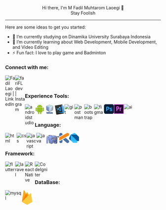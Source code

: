 


<div align="center"> Hi there, I'm M Fadil Muhtarom Laoegi 👋 </div>
<div align="center">Stay Foolish</div>

<hr>

Here are some ideas to get you started:

- 🔭 I’m currently studying on Dinamika University Surabaya Indonesia
- 🌱 I’m currently learning about Web Development, Mobile Development, and Video Editing
- ⚡ Fun fact:  I love to play game and Badminton


 ### Connect with me:

<a target="blank" href="https://www.linkedin.com/in/fadil-laoegi-b632a3204/"><img align="left" alt="Fadil Laoegi | LinkedIn" width="32px" src="https://cdn-icons-png.flaticon.com/512/174/174857.png" /></a>
<a target="blank" href="https://www.instagram.com/fdlml_/"><img align="left" alt="fariFLdev | Instagram" width="32px" src="https://static.cdnlogo.com/logos/i/92/instagram.svg" /></a>


<br/><br/>

### Experience Tools: 
<div>
 <img align="left" alt="androidstudio" width="32px" src="https://upload.wikimedia.org/wikipedia/commons/thumb/e/e3/Android_Studio_Icon_%282014-2019%29.svg/1200px-Android_Studio_Icon_%282014-2019%29.svg.png" />
 <img align="left" alt="androidstudio" width="32px" src="https://raw.githubusercontent.com/fadillaoegi/APIMyAssets/refs/heads/master/logo/Programming/Android.png" />
 <img align="left" alt="netbean" width="32px" src="https://raw.githubusercontent.com/fadillaoegi/APIMyAssets/master/logo/NetBeans.png" />
 <img align="left" alt="vscode" width="32px" src="https://raw.githubusercontent.com/fadillaoegi/APIMyAssets/master/logo/Vscode.png" />
 <img align="left" alt="git" width="32px" src="https://upload.wikimedia.org/wikipedia/commons/thumb/3/3f/Git_icon.svg/1024px-Git_icon.svg.png" />
 <img align="left" alt="postman" width="32px" src="https://images.seeklogo.com/logo-png/32/1/postman-logo-png_seeklogo-321406.png" />
 <img align="left" alt="bootstrap" width="32px" src="https://upload.wikimedia.org/wikipedia/commons/thumb/b/b2/Bootstrap_logo.svg/1280px-Bootstrap_logo.svg.png" />
 <img align="left" alt="figma" width="32px" src="https://upload.wikimedia.org/wikipedia/commons/3/33/Figma-logo.svg" /> 
 <img align="left" alt="photoshop" width="32px" src="https://raw.githubusercontent.com/fadillaoegi/APIMyAssets/master/logo/ps.png" />
 <img align="left" alt="premiere" width="32px" src="https://raw.githubusercontent.com/fadillaoegi/APIMyAssets/master/logo/pr.png" />
 <img align="left" alt="ai" width="32px" src="https://www.vectorlogo.zone/logos/adobe_illustrator/adobe_illustrator-icon.svg" />
</div>

<br/><br/>

### Language:
<div>
 <img align="left" alt="html" width="37px" src="https://icon-library.com/images/html5-icon/html5-icon-13.jpg" />
 <img align="left" alt="css" width="32px" src="https://cdn.iconscout.com/icon/free/png-256/css-131-722685.png" />
 <img align="left" alt="javascript" width="32px" src="https://upload.wikimedia.org/wikipedia/commons/thumb/9/99/Unofficial_JavaScript_logo_2.svg/1024px-Unofficial_JavaScript_logo_2.svg.png" />
 <img align="left" alt="java" width="32px" src="https://upload.wikimedia.org/wikipedia/de/e/e1/Java-Logo.svg" />
 <img align="left" alt="php" width="42px" src="https://raw.githubusercontent.com/fadillaoegi/APIMyAssets/master/logo/Php.png" />
 <img align="left" alt="kotlin" width="32px" src="https://raw.githubusercontent.com/fadillaoegi/APIMyAssets/master/logo/kotlin.png" />
 <img align="left" alt="dart" width="32px" src="https://raw.githubusercontent.com/fadillaoegi/APIMyAssets/master/logo/dart.png" />
</div>


<br/> <br/>

### Framework:
<div>
 <img align="left" alt="flutter" width="32px" src="https://www.vectorlogo.zone/logos/flutterio/flutterio-icon.svg" /> 
 <img align="left" alt="laravel" width="32px" src="https://upload.wikimedia.org/wikipedia/commons/thumb/9/9a/Laravel.svg/1969px-Laravel.svg.png" />
 <img align="left" alt="ReactNative" width="32px" src="https://reactnative.dev/img/header_logo.svg" />
 <img align="left" alt="CodeIgniter" width="42px" src="https://cdn.iconscout.com/icon/free/png-256/free-codeigniter-4-1175201.png?f=webp" />
</div>

<br/><br/>

### DataBase:
<div>
 <img align="left" alt="mysql" width="54px" src="https://download.logo.wine/logo/MySQL/MySQL-Logo.wine.png" />
 <!--<img align="left" alt="mysql" width="54px" src="https://raw.githubusercontent.com/fadillaoegi/APIMyAssets/master/logo/My_sql.png" />-->
 <img align="left" alt="firebase" width="34px" src="https://raw.githubusercontent.com/fadillaoegi/APIMyAssets/master/logo/firebase.png" />

 <!-- ![flutter](https://user-images.githubusercontent.com/58667496/180014842-1fead90f-1ba3-4eb3-9805-5859ac549785.png) -->
</div>

